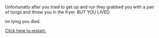 Unfortunatly after you tried to get up and run they grabbed you with a pair of tongs and threw you in the fryer. BUT YOU LIVED.

Im lying you died.

[Click here to restart.](../home.md)
